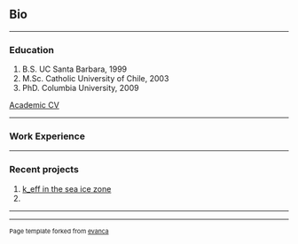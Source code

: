 ## Bio

---
### Education

1. B.S. UC Santa Barbara, 1999
2. M.Sc. Catholic University of Chile, 2003
3. PhD.  Columbia University, 2009

[Academic CV]()

---
### Work Experience


---
### Recent projects

1. [k_eff in the sea ice zone](https://github.com/bloose/keff_in_SeaIceZone)
2. 


---




---
<p style="font-size:11px">Page template forked from <a href="https://github.com/evanca/quick-portfolio">evanca</a></p>
<!-- Remove above link if you don't want to attibute -->
